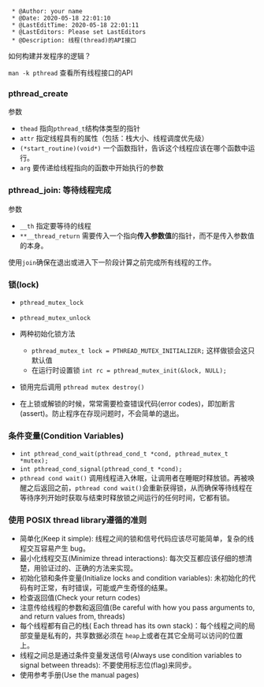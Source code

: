 ```
 * @Author: your name
 * @Date: 2020-05-18 22:01:10
 * @LastEditTime: 2020-05-18 22:01:11
 * @LastEditors: Please set LastEditors
 * @Description: 线程(thread)的API接口
```
如何构建并发程序的逻辑？

`man -k pthread` 查看所有线程接口的API


### pthread_create
参数
- `thead` 指向`pthread_t`结构体类型的指针
- `attr`  指定线程具有的属性（包括：栈大小、线程调度优先级）
- `(*start_routine)(void*)` 一个函数指针，告诉这个线程应该在哪个函数中运行。
- `arg`  要传递给线程指向的函数中开始执行的参数


### pthread_join: 等待线程完成
参数
- `__th` 指定要等待的线程
- `**__thread_return` 需要传入一个指向**传入参数值**的指针，而不是传入参数值的本身。

使用`join`确保在退出或进入下一阶段计算之前完成所有线程的工作。



### 锁(lock)
- `pthread_mutex_lock`
- `pthread_mutex_unlock`


- 两种初始化锁方法
  - `pthread_mutex_t lock = PTHREAD_MUTEX_INITIALIZER;`  这样做锁会这只默认值
  - 在运行时设置锁 `int rc = pthread_mutex_init(&lock, NULL);`
 - 锁用完后调用 `pthread mutex destroy()` 


- 在上锁或解锁的时候，常常需要检查错误代码(error codes)，即加断言(assert)。防止程序在存现问题时，不会简单的退出。


### 条件变量(Condition Variables)
- `int pthread_cond_wait(pthread_cond_t *cond, pthread_mutex_t *mutex);`
- `int pthread_cond_signal(pthread_cond_t *cond);`
- `pthread cond wait()` 调用线程进入休眠，让调用者在睡眠时释放锁。再被唤醒之后返回之前，`pthread cond wait()`会重新获得锁，从而确保等待线程在等待序列开始时获取与结束时释放锁之间运行的任何时间，它都有锁。


### 使用 POSIX thread library遵循的准则
- 简单化(Keep it simple): 线程之间的锁和信号代码应该尽可能简单，复杂的线程交互容易产生 bug。
- 最小化线程交互(Minimize thread interactions): 每次交互都应该仔细的想清楚，用验证过的、正确的方法来实现。
- 初始化锁和条件变量(Initialize locks and condition variables): 未初始化的代码有时正常，有时错误，可能或产生奇怪的结果。
- 检查返回值(Check your return codes)
- 注意传给线程的参数和返回值(Be careful with how you pass arguments to, and return values from, threads)
- 每个线程都有自己的栈( Each thread has its own stack)：每个线程之间的局部变量是私有的，共享数据必须在 `heap`上或者在其它全局可以访问的位置上。
- 线程之间总是通过条件变量发送信号(Always use condition variables to signal between threads): 不要使用标志位(flag)来同步。
- 使用参考手册(Use the manual pages)